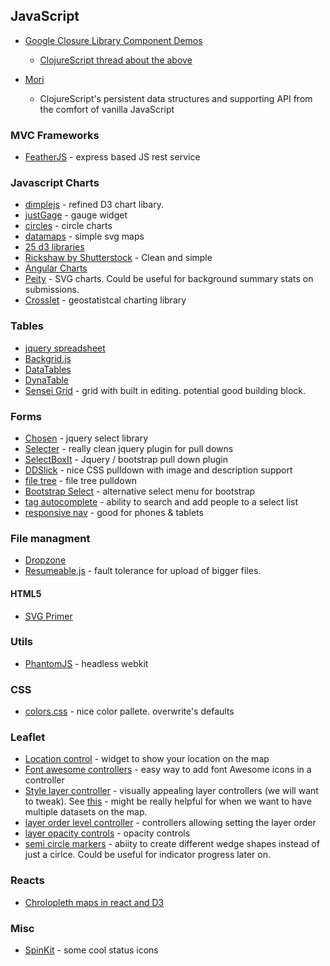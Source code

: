 ## JavaScript

* [Google Closure Library Component Demos](https://closure-library.googlecode.com/git-history/0148f7ecλ1be5b645fabe7338b9579ed2f951c8/closure/goog/demos/index.html)
  * [ClojureScript thread about the above](https://groups.google.com/forum/#!topic/clojurescript/BtulcNX7QoI)

* [Mori](https://github.com/swannodette/mori)
  * ClojureScript's persistent data structures and supporting API from the comfort of vanilla JavaScript

### MVC Frameworks
* [FeatherJS](http://feathersjs.com/) - express based JS rest service

### Javascript Charts
* [dimplejs](http://dimplejs.org/) - refined D3 chart libary.
* [justGage](http://justgage.com/) - gauge widget
* [circles](https://github.com/lugolabs/circles) - circle charts
* [datamaps](http://datamaps.github.io/) - simple svg maps
* [25 d3 libraries](https://gist.github.com/widged/6820559)
* [Rickshaw by Shutterstock](http://code.shutterstock.com/rickshaw) - Clean and simple
* [Angular Charts](http://chinmaymk.github.io/angular-charts/)
* [Peity](http://benpickles.github.io/peity/) - SVG charts. Could be useful for background summary stats on submissions.
* [Crosslet](http://sztanko.github.io/crosslet/) - geostatistcal charting library

### Tables
* [jquery spreadsheet](http://visop-dev.com/jQuery.sheet/jquery.sheet.html)
* [Backgrid.js](http://backgridjs.com/)
* [DataTables](http://datatables.net/)
* [DynaTable](http://www.dynatable.com/)
* [Sensei Grid](http://datazenit.com/static/sensei-grid/examples/) - grid with built in editing. potential good building block.

### Forms
* [Chosen](http://harvesthq.github.io/chosen/) - jquery select library
* [Selecter](http://formstone.it/components/Selecter/demo/index.html) - really clean jquery plugin for pull downs
* [SelectBoxIt](http://gregfranko.com/jquery.selectBoxIt.js/#Examples) - Jquery / bootstrap pull down plugin
* [DDSlick](http://designwithpc.com/Plugins/ddSlick#demo) - nice CSS pulldown with image and description support
* [file tree](http://labs.abeautifulsite.net/archived/jquery-fileTree/demo/) - file tree pulldown
* [Bootstrap Select](http://silviomoreto.github.io/bootstrap-select/) - alternative select menu for bootstrap
* [tag autocomplete](http://sandglaz.github.io/bootstrap-tagautocomplete/) - ability to search and add people to a select list
* [responsive nav](http://responsive-nav.com/demo/#) - good for phones & tablets

### File managment
* [Dropzone](http://www.dropzonejs.com/)
* [Resumeable.js](http://www.resumablejs.com/) - fault tolerance for upload of bigger files.

#### HTML5
* [SVG Primer](http://alignedleft.com/tutorials/d3/an-svg-primer)

### Utils
* [PhantomJS](http://phantomjs.org/) - headless webkit

### CSS
* [colors.css](http://clrs.cc/) - nice color pallete. overwrite's defaults

### Leaflet
* [Location control](http://domoritz.de/leaflet-locatecontrol/demo) - widget to show your location on the map
* [Font awesome controllers](http://cliffcloud.github.io/Leaflet.EasyButton/) - easy way to add font Awesome icons in a controller
* [Style layer controller](https://github.com/davicustodio/Leaflet.StyledLayerControl) - visually appealing layer controllers (we will want to tweak).  See [this](http://davicustodio.github.io/Leaflet.StyledLayerControl/examples/example2.html) - might be really helpful for when we want to have multiple datasets on the map.
* [layer order level controller](http://elesdoar.github.io/leaflet-control-orderlayers/) - controllers allowing setting the layer order
* [layer opacity controls](https://github.com/lizardtechblog/Leaflet.OpacityControls) - opacity controls
* [semi circle markers](http://jieter.github.io/Leaflet-semicircle/example-semicircle.html) - abiity to create different wedge shapes instead of just a cirlce.  Could be useful for indicator progress later on.

### Reacts
* [Chrolopleth maps in react and D3](http://pleasetrythisathome.github.io/react%20d3%20visualization%20choropleth/2014/03/20/react-choropleth.html)

### Misc
* [SpinKit](http://tobiasahlin.com/spinkit/) - some cool status icons
